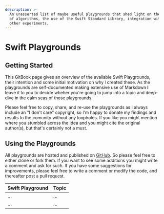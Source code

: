 ```yaml
---
description: >-
  An unasserted list of maybe useful playgrounds that shed light on the theory
  of algorithms, the use of the Swift Standard Library, integration with C, and
  other experiments.
---
```


# Swift Playgrounds

## Getting Started

This GitBook page gives an overview of the available Swift Playgrounds, their intention and some initial motivation on why I created these. As the playgrounds are self-documented making extensive use of Markdown I leave it to you to decide wheher you're going to jump into a topic and deep-dive in the calm seas of those playgrounds.

Please feel free to copy, share, and re-use the playgrounds as I always include an "I don't care" copyright, so I'm happy to donate my findings and results to the comunity without any loopholes. If you like you might mention where you stumbled across the idea and you might cite the original author\(s\), but that's certainly not a must.

## Using the Playgrounds

All playgrounds are hosted and published on [GitHub](https://github.com/MatiMax/Swift-Playgrounds). So please feel free to either clone or fork them. If you want to see some additions you might write a comment and ask for such. If you have some suggestions for improvements, please feel free to write a comment or modify the code, and thereafter post a pull request.

| Swift Playground | Topic |
| :--- | :--- |
| … | … |
| … | … |

